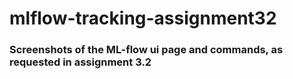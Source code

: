 # mlflow-tracking-assignment32

### Screenshots of the ML-flow ui page and commands, as requested in assignment 3.2
